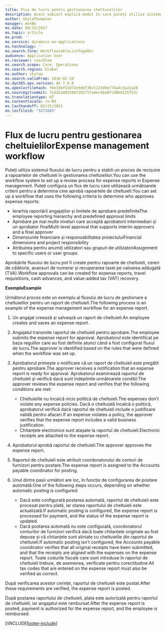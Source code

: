 ```yaml
---
title: Flux de lucru pentru gestionarea cheltuielilor
description: Acest subiect explică modul în care puteți utiliza sistemul fluxului de lucru în Microsoft Dynamics 365 Finance, pentru a stabili un proces de revizuire a rapoartelor de cheltuieli în gestionarea cheltuielilor.
author: ShylaThompson
manager: AnnBe
ms.date: 09/13/2017
ms.topic: article
ms.prod: ''
ms.service: dynamics-ax-applications
ms.technology: ''
ms.search.form: WorkflowtableListPageRnr
audience: Application User
ms.reviewer: roschlom
ms.search.scope: Core, Operations
ms.search.region: Global
ms.author: shylaw
ms.search.validFrom: 2016-02-28
ms.dyn365.ops.version: AX 7.0.0
ms.openlocfilehash: fde336f53d72e9ddf38c5123d9e774a4c3a22a28
ms.sourcegitcommit: fa32b1893286f20271fa4ec4be8fc68bd135f53c
ms.translationtype: HT
ms.contentlocale: ro-RO
ms.lasthandoff: 02/15/2021
ms.locfileid: "5271683"
---
```

# <a name="expense-management-workflow"></a><span data-ttu-id="059f5-103">Flux de lucru pentru gestionarea cheltuielilor</span><span class="sxs-lookup"><span data-stu-id="059f5-103">Expense management workflow</span></span>

<span data-ttu-id="059f5-104">Puteți utiliza sistemul fluxului de lucru pentru a stabili un proces de revizuire a rapoartelor de cheltuieli în gestionarea cheltuielilor.</span><span class="sxs-lookup"><span data-stu-id="059f5-104">You can use the workflow system to set up a review process for expense reports in Expense management.</span></span> <span data-ttu-id="059f5-105">Puteți configura un flux de lucru care utilizează următoarele criterii pentru a determina cine aprobă rapoartele de cheltuieli:</span><span class="sxs-lookup"><span data-stu-id="059f5-105">You can set up a workflow that uses the following criteria to determine who approves expense reports:</span></span>

- <span data-ttu-id="059f5-106">Ierarhia raportării angajaților și limitele de aprobare predefinite</span><span class="sxs-lookup"><span data-stu-id="059f5-106">The employee reporting hierarchy and predefined approval limits</span></span>
- <span data-ttu-id="059f5-107">Aprobare pe mai multe niveluri care acceptă aprobatorii intermediari și un aprobator final</span><span class="sxs-lookup"><span data-stu-id="059f5-107">Multi-level approval that supports interim approvers and a final approver</span></span>
- <span data-ttu-id="059f5-108">Dimensiunile financiare și responsabilitatea proiectului</span><span class="sxs-lookup"><span data-stu-id="059f5-108">Financial dimensions and project responsibility</span></span>
- <span data-ttu-id="059f5-109">Atribuirea pentru anumiți utilizatori sau grupuri de utilizatori</span><span class="sxs-lookup"><span data-stu-id="059f5-109">Assignment to specific users or user groups</span></span>

<span data-ttu-id="059f5-110">Aprobările fluxului de lucru pot fi create pentru rapoarte de cheltuieli, cereri de călătorie, avansuri de numerar și recuperarea taxei pe valoarea adăugată (TVA).</span><span class="sxs-lookup"><span data-stu-id="059f5-110">Workflow approvals can be created for expense reports, travel requisitions, cash advances, and value-added tax (VAT) recovery.</span></span>

<span data-ttu-id="059f5-111">**Exemplu**</span><span class="sxs-lookup"><span data-stu-id="059f5-111">**Example**</span></span>

<span data-ttu-id="059f5-112">Următorul proces este un exemplu al fluxului de lucru de gestionare a cheltuielilor pentru un raport de cheltuieli.</span><span class="sxs-lookup"><span data-stu-id="059f5-112">The following process is an example of the expense management workflow for an expense report.</span></span>

1. <span data-ttu-id="059f5-113">Un angajat creează și salvează un raport de cheltuieli.</span><span class="sxs-lookup"><span data-stu-id="059f5-113">An employee creates and saves an expense report.</span></span>
2. <span data-ttu-id="059f5-114">Angajatul transmite raportul de cheltuieli pentru aprobare.</span><span class="sxs-lookup"><span data-stu-id="059f5-114">The employee submits the expense report for approval.</span></span> <span data-ttu-id="059f5-115">Aprobatorul este identificat pe baza regulilor care au fost definite atunci când a fost configurat fluxul de lucru.</span><span class="sxs-lookup"><span data-stu-id="059f5-115">The approver is identified based on the rules that were defined when the workflow was set up.</span></span>
3. <span data-ttu-id="059f5-116">Aprobatorul primește o notificare că un raport de cheltuieli este pregătit pentru aprobare.</span><span class="sxs-lookup"><span data-stu-id="059f5-116">The approver receives a notification that an expense report is ready for approval.</span></span> <span data-ttu-id="059f5-117">Aprobatorul examinează raportul de cheltuieli și verifică dacă sunt îndeplinite următoarele condiții:</span><span class="sxs-lookup"><span data-stu-id="059f5-117">The approver reviews the expense report and verifies that the following conditions are met:</span></span>

    - <span data-ttu-id="059f5-118">Cheltuielile nu încalcă nicio politică de cheltuieli.</span><span class="sxs-lookup"><span data-stu-id="059f5-118">The expenses don't violate any expense policies.</span></span> <span data-ttu-id="059f5-119">Dacă o cheltuială încalcă o politică, aprobatorul verifică dacă raportul de cheltuieli include o justificare validă pentru afaceri.</span><span class="sxs-lookup"><span data-stu-id="059f5-119">If an expense violates a policy, the approver verifies that the expense report includes a valid business justification.</span></span>
    - <span data-ttu-id="059f5-120">Chitanțele electronice sunt atașate la raportul de cheltuieli.</span><span class="sxs-lookup"><span data-stu-id="059f5-120">Electronic receipts are attached to the expense report.</span></span>

4. <span data-ttu-id="059f5-121">Aprobatorul aprobă raportul de cheltuieli.</span><span class="sxs-lookup"><span data-stu-id="059f5-121">The approver approves the expense report.</span></span>
5. <span data-ttu-id="059f5-122">Raportul de cheltuieli este atribuit coordonatorului de conturi de furnizori pentru postare.</span><span class="sxs-lookup"><span data-stu-id="059f5-122">The expense report is assigned to the Accounts payable coordinator for posting.</span></span>
6. <span data-ttu-id="059f5-123">Unul dintre pașii următori are loc, în funcție de configurarea de postare automată:</span><span class="sxs-lookup"><span data-stu-id="059f5-123">One of the following steps occurs, depending on whether automatic posting is configured:</span></span>

    - <span data-ttu-id="059f5-124">Dacă este configurată postarea automată, raportul de cheltuieli este procesat pentru plată, iar starea raportului de cheltuieli este actualizată.</span><span class="sxs-lookup"><span data-stu-id="059f5-124">If automatic posting is configured, the expense report is processed for payment, and the status of the expense report is updated.</span></span>
    - <span data-ttu-id="059f5-125">Dacă postarea automată nu este configurată, coordonatorul conturilor de furnizori verifică dacă toate chitanțele originale au fost depuse și că chitanțele sunt aliniate cu cheltuielile din raportul de cheltuieli.</span><span class="sxs-lookup"><span data-stu-id="059f5-125">If automatic posting isn't configured, the Accounts payable coordinator verifies that all original receipts have been submitted, and that the receipts are aligned with the expenses on the expense report.</span></span> <span data-ttu-id="059f5-126">Toate codurile fiscale care sunt introduse în raportul de cheltuieli trebuie, de asemenea, verificate pentru corectitudine.</span><span class="sxs-lookup"><span data-stu-id="059f5-126">All tax codes that are entered on the expense report must also be verified as correct.</span></span>

<span data-ttu-id="059f5-127">După verificarea acestor cerințe, raportul de cheltuieli este postat.</span><span class="sxs-lookup"><span data-stu-id="059f5-127">After these requirements are verified, the expense report is posted.</span></span>

<span data-ttu-id="059f5-128">După postarea raportului de cheltuieli, plata este autorizată pentru raportul de cheltuieli, iar angajatul este rambursat.</span><span class="sxs-lookup"><span data-stu-id="059f5-128">After the expense report is posted, payment is authorized for the expense report, and the employee is reimbursed.</span></span>


[!INCLUDE[footer-include](../includes/footer-banner.md)]